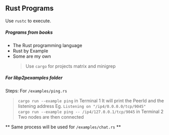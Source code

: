 ## Rust Programs
	
Use `rustc` to execute.

##### Programs from books <br>
- The Rust programming language
- Rust by Example 
- Some are my own
  > Use `cargo` for projects matrix and minigrep

##### For **libp2pexamples** folder 


Steps: For `/examples/ping.rs` 

> `cargo run --example ping` in Terminal 1
> It will print the PeerId and the listening address 
> Eg. `Listening on "/ip4/0.0.0.0/tcp/9045"`  
> `cargo run --example ping -- /ip4/127.0.0.1/tcp/9045` in Terminal 2
> Two nodes are then connected

** Same process will be used for `/examples/chat.rs` **
	

 
